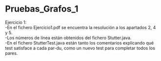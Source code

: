 # Pruebas_Grafos_1
Ejercicio 1: <br/>
-En el fichero Ejercicio1.pdf se encuentra la resolución a los apartados 2, 4 y 5. <br/>
-Los números de línea están obtenidos del fichero Stutter.java. <br/>
-En el fichero StutterTest.java están tanto los comentarios explicando qué test satisface a cada par-du, como un nuevo test para completar todos los pares. <br/>
